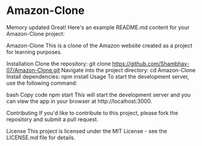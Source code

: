 # Amazon-Clone

Memory updated
Great! Here's an example README.md content for your Amazon-Clone project:

Amazon-Clone
This is a clone of the Amazon website created as a project for learning purposes.

Installation
Clone the repository: git clone https://github.com/Shambhav-07/Amazon-Clone.git
Navigate into the project directory: cd Amazon-Clone
Install dependencies: npm install
Usage
To start the development server, use the following command:

bash
Copy code
npm start
This will start the development server and you can view the app in your browser at http://localhost:3000.

Contributing
If you'd like to contribute to this project, please fork the repository and submit a pull request.

License
This project is licensed under the MIT License - see the LICENSE.md file for details.
